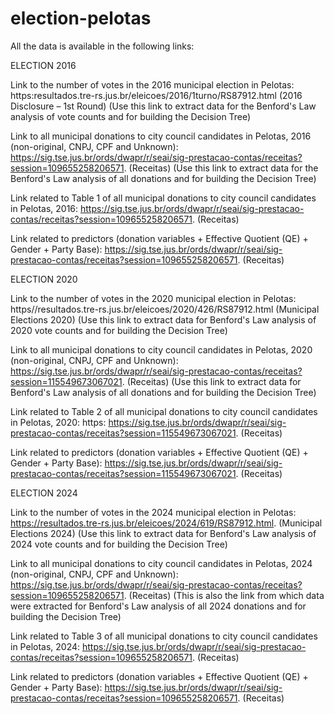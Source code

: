 # election-pelotas

All the data is available in the following links:

ELECTION 2016

Link to the number of votes in the 2016 municipal election in Pelotas: https:resultados.tre-rs.jus.br/eleicoes/2016/1turno/RS87912.html (2016 Disclosure – 1st Round) (Use this link to extract data for the Benford's Law analysis of vote counts and for building the Decision Tree)

Link to all municipal donations to city council candidates in Pelotas, 2016 (non-original, CNPJ, CPF and Unknown): https://sig.tse.jus.br/ords/dwapr/r/seai/sig-prestacao-contas/receitas?session=109655258206571. (Receitas) (Use this link to extract data for the Benford's Law analysis of all donations and for building the Decision Tree)

Link related to Table 1 of all municipal donations to city council candidates in Pelotas, 2016: https://sig.tse.jus.br/ords/dwapr/r/seai/sig-prestacao-contas/receitas?session=109655258206571. (Receitas)

Link related to predictors (donation variables + Effective Quotient (QE) + Gender + Party Base): https://sig.tse.jus.br/ords/dwapr/r/seai/sig-prestacao-contas/receitas?session=109655258206571. (Receitas)

ELECTION 2020

Link to the number of votes in the 2020 municipal election in Pelotas: https//resultados.tre-rs.jus.br/eleicoes/2020/426/RS87912.html (Municipal Elections 2020) (Use this link to extract data for Benford's Law analysis of 2020 vote counts and for building the Decision Tree)

Link to all municipal donations to city council candidates in Pelotas, 2020 (non-original, CNPJ, CPF and Unknown): https://sig.tse.jus.br/ords/dwapr/r/seai/sig-prestacao-contas/receitas?session=115549673067021. (Receitas) (Use this link to extract data for Benford's Law analysis of all donations and for building the Decision Tree)

Link related to Table 2 of all municipal donations to city council candidates in Pelotas, 2020: https: https://sig.tse.jus.br/ords/dwapr/r/seai/sig-prestacao-contas/receitas?session=115549673067021. (Receitas)

Link related to predictors (donation variables + Effective Quotient (QE) + Gender + Party Base): https://sig.tse.jus.br/ords/dwapr/r/seai/sig-prestacao-contas/receitas?session=115549673067021. (Receitas)

ELECTION 2024

Link to the number of votes in the 2024 municipal election in Pelotas: https://resultados.tre-rs.jus.br/eleicoes/2024/619/RS87912.html. (Municipal Elections 2024) (Use this link to extract data for Benford's Law analysis of 2024 vote counts and for building the Decision Tree)

Link to all municipal donations to city council candidates in Pelotas, 2024 (non-original, CNPJ, CPF and Unknown): https://sig.tse.jus.br/ords/dwapr/r/seai/sig-prestacao-contas/receitas?session=109655258206571. (Receitas) (This is also the link from which data were extracted for Benford's Law analysis of all 2024 donations and for building the Decision Tree)

Link related to Table 3 of all municipal donations to city council candidates in Pelotas, 2024: https://sig.tse.jus.br/ords/dwapr/r/seai/sig-prestacao-contas/receitas?session=109655258206571. (Receitas)

Link related to predictors (donation variables + Effective Quotient (QE) + Gender + Party Base): https://sig.tse.jus.br/ords/dwapr/r/seai/sig-prestacao-contas/receitas?session=109655258206571. (Receitas)
